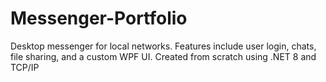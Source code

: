# Messenger-Portfolio
Desktop messenger for local networks. Features include user login, chats, file sharing, and a custom WPF UI. Created from scratch using .NET 8 and TCP/IP
